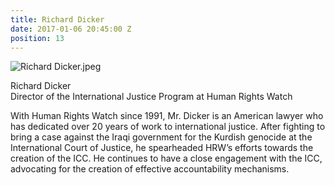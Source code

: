 ```yaml
---
title: Richard Dicker
date: 2017-01-06 20:45:00 Z
position: 13
---
```


![Richard Dicker.jpeg](/uploads/Richard%20Dicker.jpeg)

Richard Dicker <br> Director of the International Justice Program at Human Rights Watch


With Human Rights Watch since 1991, Mr. Dicker is an American lawyer who has dedicated over 20 years of work to international justice. After fighting to bring a case against the Iraqi government for the Kurdish genocide at the International Court of Justice, he spearheaded HRW’s efforts towards the creation of the ICC. He continues to have a close engagement with the ICC, advocating for the creation of effective accountability mechanisms. 
